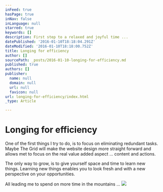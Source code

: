 ```yaml
---
inFeed: true
hasPage: true
inNav: false
inLanguage: null
starred: true
keywords: []
description: First step to a relaxed and joyful time ...
datePublished: '2016-01-10T18:18:04.291Z'
dateModified: '2016-01-10T18:18:00.752Z'
title: Longing for efficiency
author: []
sourcePath: _posts/2016-01-10-longing-for-efficiency.md
published: true
authors: []
publisher:
  name: null
  domain: null
  url: null
  favicon: null
url: longing-for-efficiency/index.html
_type: Article

---
```

# Longing for efficiency

One of the first things I try to do, is to focus on eliminating redundant tasks. Maybe The Grid will make the website design more straight forward and allows met to focus on the real value added aspect ... content and actions.

The only way to grow, is to give yourself space and time to learn new things. Learning new things enables you to look fresh and with a new perspective on your opportunities.

All leading me to spend on more time in the mountains ...
![](https://the-grid-user-content.s3-us-west-2.amazonaws.com/ea693d6e-4af6-4c8a-bad2-824cec73fc86.jpg)